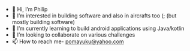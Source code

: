 - 👋 Hi, I’m Philip
- 👀 I’m interested in building software and also in aircrafts too (; (but mostly building software)
- 🌱 I’m currently learning to build android applications using Java/kotlin
- 💞️ I’m looking to collaborate on various challenges 
- 📫 How to reach me- pomayuku@yahoo.com

<!---
Philip991/Philip991 is a ✨ special ✨ repository because its `README.md` (this file) appears on your GitHub profile.
You can click the Preview link to take a look at your changes.
--->
